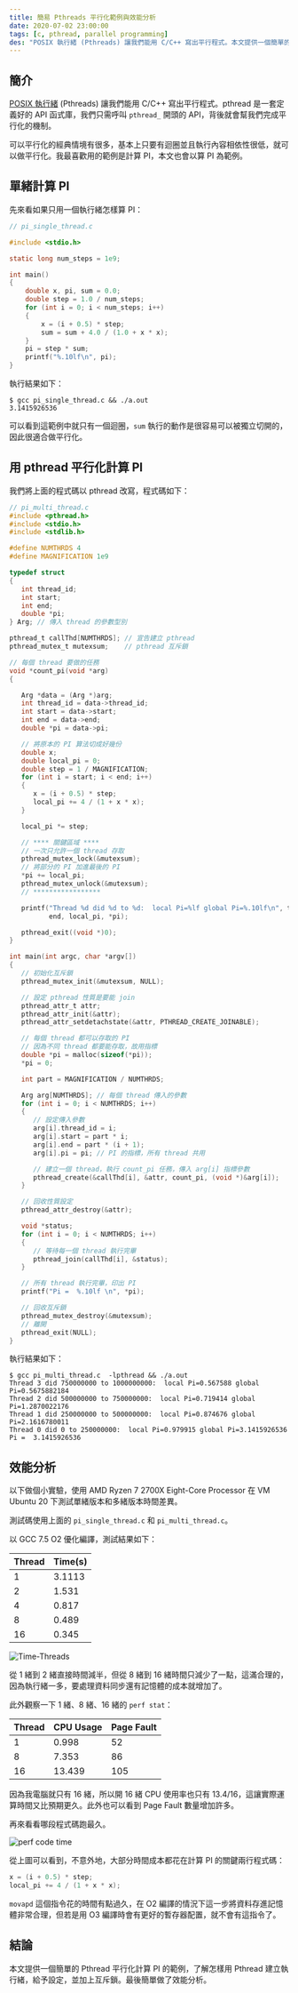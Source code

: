 ```yaml
---
title: 簡易 Pthreads 平行化範例與效能分析
date: 2020-07-02 23:00:00
tags: [c, pthread, parallel programming]
des: "POSIX 執行緒 (Pthreads) 讓我們能用 C/C++ 寫出平行程式。本文提供一個簡單的 Pthread 平行化計算 PI 的範例，了解怎樣用 Pthread 建立執行緒，給予設定，並加上互斥鎖。最後簡單做了效能分析。"
---
```


## 簡介

[POSIX 執行緒](https://zh.wikipedia.org/zh-tw/POSIX%E7%BA%BF%E7%A8%8B) (Pthreads) 讓我們能用 C/C++ 寫出平行程式。pthread 是一套定義好的 API 函式庫，我們只需呼叫 `pthread_` 開頭的 API，背後就會幫我們完成平行化的機制。

可以平行化的經典情境有很多，基本上只要有迴圈並且執行內容相依性很低，就可以做平行化。我最喜歡用的範例是計算 PI，本文也會以算 PI 為範例。

## 單緒計算 PI 

先來看如果只用一個執行緒怎樣算 PI：

```c
// pi_single_thread.c

#include <stdio.h>

static long num_steps = 1e9;

int main()
{
    double x, pi, sum = 0.0;
    double step = 1.0 / num_steps;
    for (int i = 0; i < num_steps; i++)
    {
        x = (i + 0.5) * step;
        sum = sum + 4.0 / (1.0 + x * x);
    }
    pi = step * sum;
    printf("%.10lf\n", pi);
}
```

執行結果如下：

```shell
$ gcc pi_single_thread.c && ./a.out
3.1415926536
```

可以看到這範例中就只有一個迴圈，`sum` 執行的動作是很容易可以被獨立切開的，因此很適合做平行化。

## 用 pthread 平行化計算 PI

我們將上面的程式碼以 pthread 改寫，程式碼如下：

```c
// pi_multi_thread.c
#include <pthread.h>
#include <stdio.h>
#include <stdlib.h>

#define NUMTHRDS 4
#define MAGNIFICATION 1e9

typedef struct
{
   int thread_id;
   int start;
   int end;
   double *pi;
} Arg; // 傳入 thread 的參數型別

pthread_t callThd[NUMTHRDS]; // 宣告建立 pthread
pthread_mutex_t mutexsum;    // pthread 互斥鎖

// 每個 thread 要做的任務
void *count_pi(void *arg)
{

   Arg *data = (Arg *)arg;
   int thread_id = data->thread_id;
   int start = data->start;
   int end = data->end;
   double *pi = data->pi;

   // 將原本的 PI 算法切成好幾份
   double x;
   double local_pi = 0;
   double step = 1 / MAGNIFICATION;
   for (int i = start; i < end; i++)
   {
      x = (i + 0.5) * step;
      local_pi += 4 / (1 + x * x);
   }

   local_pi *= step;

   // **** 關鍵區域 ****
   // 一次只允許一個 thread 存取
   pthread_mutex_lock(&mutexsum);
   // 將部分的 PI 加進最後的 PI
   *pi += local_pi;
   pthread_mutex_unlock(&mutexsum);
   // *****************

   printf("Thread %d did %d to %d:  local Pi=%lf global Pi=%.10lf\n", thread_id, start,
          end, local_pi, *pi);

   pthread_exit((void *)0);
}

int main(int argc, char *argv[])
{
   // 初始化互斥鎖
   pthread_mutex_init(&mutexsum, NULL);

   // 設定 pthread 性質是要能 join
   pthread_attr_t attr;
   pthread_attr_init(&attr);
   pthread_attr_setdetachstate(&attr, PTHREAD_CREATE_JOINABLE);

   // 每個 thread 都可以存取的 PI
   // 因為不同 thread 都要能存取，故用指標
   double *pi = malloc(sizeof(*pi));
   *pi = 0;

   int part = MAGNIFICATION / NUMTHRDS;

   Arg arg[NUMTHRDS]; // 每個 thread 傳入的參數
   for (int i = 0; i < NUMTHRDS; i++)
   {
      // 設定傳入參數
      arg[i].thread_id = i;
      arg[i].start = part * i;
      arg[i].end = part * (i + 1);
      arg[i].pi = pi; // PI 的指標，所有 thread 共用

      // 建立一個 thread，執行 count_pi 任務，傳入 arg[i] 指標參數
      pthread_create(&callThd[i], &attr, count_pi, (void *)&arg[i]);
   }

   // 回收性質設定
   pthread_attr_destroy(&attr);

   void *status;
   for (int i = 0; i < NUMTHRDS; i++)
   {
      // 等待每一個 thread 執行完畢
      pthread_join(callThd[i], &status);
   }

   // 所有 thread 執行完畢，印出 PI
   printf("Pi =  %.10lf \n", *pi);

   // 回收互斥鎖
   pthread_mutex_destroy(&mutexsum);
   // 離開
   pthread_exit(NULL);
}
```

執行結果如下：

```shell
$ gcc pi_multi_thread.c  -lpthread && ./a.out
Thread 3 did 750000000 to 1000000000:  local Pi=0.567588 global Pi=0.5675882184
Thread 2 did 500000000 to 750000000:  local Pi=0.719414 global Pi=1.2870022176
Thread 1 did 250000000 to 500000000:  local Pi=0.874676 global Pi=2.1616780011
Thread 0 did 0 to 250000000:  local Pi=0.979915 global Pi=3.1415926536
Pi =  3.1415926536
```

## 效能分析

以下做個小實驗，使用 AMD Ryzen 7 2700X Eight-Core Processor 在 VM Ubuntu 20 下測試單緒版本和多緒版本時間差異。

測試碼使用上面的 `pi_single_thread.c` 和 `pi_multi_thread.c`。

以 GCC 7.5 O2 優化編譯，測試結果如下：

| Thread  | Time(s)  |
|---|---|
|  1 | 3.1113  |
|  2 | 1.531  |
|  4 |  0.817 |
|  8 |  0.489 |
| 16 |  0.345 |

![Time-Threads](https://user-images.githubusercontent.com/18013815/86372410-b11fae00-bcb4-11ea-9c25-5db81e9a9d55.png)

從 1 緒到 2 緒直接時間減半，但從 8 緒到 16 緒時間只減少了一點，這滿合理的，因為執行緒一多，要處理資料同步還有記憶體的成本就增加了。

此外觀察一下 1 緒、8 緒、16 緒的 `perf stat`：

| Thread  | CPU Usage  | Page Fault |
|---|---|---|
|  1 | 0.998  | 52 |
|  8 |  7.353 | 86 |
| 16 |  13.439 | 105 |

因為我電腦就只有 16 緒，所以開 16 緒 CPU 使用率也只有 13.4/16，這讓實際運算時間又比預期更久。此外也可以看到 Page Fault 數量增加許多。

再來看看哪段程式碼跑最久。

![perf code time](https://user-images.githubusercontent.com/18013815/86374997-c2b68500-bcb7-11ea-9db0-3f257c09d460.png)

從上圖可以看到，不意外地，大部分時間成本都花在計算 PI 的關鍵兩行程式碼：

```c
x = (i + 0.5) * step;
local_pi += 4 / (1 + x * x);
```

`movapd` 這個指令花的時間有點過久，在 O2 編譯的情況下這一步將資料存進記憶體非常合理，但若是用 O3 編譯時會有更好的暫存器配置，就不會有這指令了。

## 結論

本文提供一個簡單的 Pthread 平行化計算 PI 的範例，了解怎樣用 Pthread 建立執行緒，給予設定，並加上互斥鎖。最後簡單做了效能分析。
